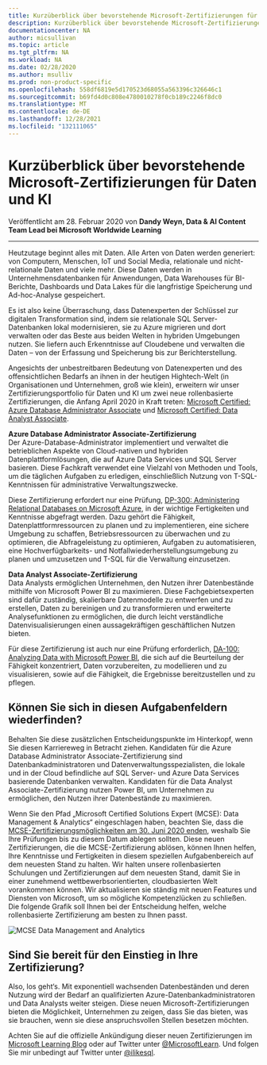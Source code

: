 ```yaml
---
title: Kurzüberblick über bevorstehende Microsoft-Zertifizierungen für Daten und KI | Microsoft-Dokumentation
description: Kurzüberblick über bevorstehende Microsoft-Zertifizierungen für Daten und KI
documentationcenter: NA
author: micsullivan
ms.topic: article
ms.tgt_pltfrm: NA
ms.workload: NA
ms.date: 02/28/2020
ms.author: msulliv
ms.prod: non-product-specific
ms.openlocfilehash: 558df6819e5d170523d68055a563396c326646c1
ms.sourcegitcommit: b69fd4d0c808e4780010278f0cb189c2246f8dc0
ms.translationtype: MT
ms.contentlocale: de-DE
ms.lasthandoff: 12/28/2021
ms.locfileid: "132111065"
---
```

# <a name="get-a-sneak-peek-at-upcoming-microsoft-certifications-for-data--ai"></a>Kurzüberblick über bevorstehende Microsoft-Zertifizierungen für Daten und KI

Veröffentlicht am 28. Februar 2020 von **Dandy Weyn, Data & AI Content Team Lead bei Microsoft Worldwide Learning**

___

Heutzutage beginnt alles mit Daten. Alle Arten von Daten werden generiert: von Computern, Menschen, IoT und Social Media, relationale und nicht-relationale Daten und viele mehr. Diese Daten werden in Unternehmensdatenbanken für Anwendungen, Data Warehouses für BI-Berichte, Dashboards und Data Lakes für die langfristige Speicherung und Ad-hoc-Analyse gespeichert.

Es ist also keine Überraschung, dass Datenexperten der Schlüssel zur digitalen Transformation sind, indem sie relationale SQL Server-Datenbanken lokal modernisieren, sie zu Azure migrieren und dort verwalten oder das Beste aus beiden Welten in hybriden Umgebungen nutzen. Sie liefern auch Erkenntnisse auf Cloudebene und verwalten die Daten – von der Erfassung und Speicherung bis zur Berichterstellung.

Angesichts der unbestreitbaren Bedeutung von Datenexperten und des offensichtlichen Bedarfs an ihnen in der heutigen Hightech-Welt (in Organisationen und Unternehmen, groß wie klein), erweitern wir unser Zertifizierungsportfolio für Daten und KI um zwei neue rollenbasierte Zertifizierungen, die Anfang April 2020 in Kraft treten: [Microsoft Certified: Azure Database Administrator Associate](https://aka.ms/azuredatabaseadministrator) und [Microsoft Certified: Data Analyst Associate](https://aka.ms/data.analyst).

**Azure Database Administrator Associate-Zertifizierung**  
Der Azure-Database-Administrator implementiert und verwaltet die betrieblichen Aspekte von Cloud-nativen und hybriden Datenplattformlösungen, die auf Azure Data Services und SQL Server basieren. Diese Fachkraft verwendet eine Vielzahl von Methoden und Tools, um die täglichen Aufgaben zu erledigen, einschließlich Nutzung von T-SQL-Kenntnissen für administrative Verwaltungszwecke.

Diese Zertifizierung erfordert nur eine Prüfung, [DP-300: Administering Relational Databases on Microsoft Azure](https://aka.ms/dp-300exam), in der wichtige Fertigkeiten und Kenntnisse abgefragt werden. Dazu gehört die Fähigkeit, Datenplattformressourcen zu planen und zu implementieren, eine sichere Umgebung zu schaffen, Betriebsressourcen zu überwachen und zu optimieren, die Abfrageleistung zu optimieren, Aufgaben zu automatisieren, eine Hochverfügbarkeits- und Notfallwiederherstellungsumgebung zu planen und umzusetzen und T-SQL für die Verwaltung einzusetzen.

**Data Analyst Associate-Zertifizierung**  
Data Analysts ermöglichen Unternehmen, den Nutzen ihrer Datenbestände mithilfe von Microsoft Power BI zu maximieren. Diese Fachgebietsexperten sind dafür zuständig, skalierbare Datenmodelle zu entwerfen und zu erstellen, Daten zu bereinigen und zu transformieren und erweiterte Analysefunktionen zu ermöglichen, die durch leicht verständliche Datenvisualisierungen einen aussagekräftigen geschäftlichen Nutzen bieten.

Für diese Zertifizierung ist auch nur eine Prüfung erforderlich, [DA-100: Analyzing Data with Microsoft Power BI](https://aka.ms/da-100exam), die sich auf die Beurteilung der Fähigkeit konzentriert, Daten vorzubereiten, zu modellieren und zu visualisieren, sowie auf die Fähigkeit, die Ergebnisse bereitzustellen und zu pflegen.

## <a name="can-you-picture-yourself-in-these-job-roles"></a>Können Sie sich in diesen Aufgabenfeldern wiederfinden?

Behalten Sie diese zusätzlichen Entscheidungspunkte im Hinterkopf, wenn Sie diesen Karriereweg in Betracht ziehen. Kandidaten für die Azure Database Administrator Associate-Zertifizierung sind Datenbankadministratoren und Datenverwaltungsspezialisten, die lokale und in der Cloud befindliche auf SQL Server- und Azure Data Services basierende Datenbanken verwalten. Kandidaten für die Data Analyst Associate-Zertifizierung nutzen Power BI, um Unternehmen zu ermöglichen, den Nutzen ihrer Datenbestände zu maximieren.

Wenn Sie den Pfad „Microsoft Certified Solutions Expert (MCSE): Data Management & Analytics“ eingeschlagen haben, beachten Sie, dass die [MCSE-Zertifizierungsmöglichkeiten am 30. Juni 2020 enden](https://www.microsoft.com/en-us/learning/community-blog-post.aspx?BlogId=8&Id=375282), weshalb Sie Ihre Prüfungen bis zu diesem Datum ablegen sollten. Diese neuen Zertifizierungen, die die MCSE-Zertifizierung ablösen, können Ihnen helfen, Ihre Kenntnisse und Fertigkeiten in diesem speziellen Aufgabenbereich auf dem neuesten Stand zu halten. Wir halten unsere rollenbasierten Schulungen und Zertifizierungen auf dem neuesten Stand, damit Sie in einer zunehmend wettbewerbsorientierten, cloudbasierten Welt vorankommen können. Wir aktualisieren sie ständig mit neuen Features und Diensten von Microsoft, um so mögliche Kompetenzlücken zu schließen. Die folgende Grafik soll Ihnen bei der Entscheidung helfen, welche rollenbasierte Zertifizierung am besten zu Ihnen passt.

![MCSE Data Management and Analytics](images/retirement-graphic-data-specific-updated-dandy.png)

## <a name="ready-to-get-started-on-your-certification-journey"></a>Sind Sie bereit für den Einstieg in Ihre Zertifizierung?

Also, los geht‘s. Mit exponentiell wachsenden Datenbeständen und deren Nutzung wird der Bedarf an qualifizierten Azure-Datenbankadministratoren und Data Analysts weiter steigen. Diese neuen Microsoft-Zertifizierungen bieten die Möglichkeit, Unternehmen zu zeigen, dass Sie das bieten, was sie brauchen, wenn sie diese anspruchsvollen Stellen besetzen möchten.

Achten Sie auf die offizielle Ankündigung dieser neuen Zertifizierungen im [Microsoft Learning Blog](https://www.microsoft.com/en-us/learning/community-blog.aspx) oder auf Twitter unter [@MicrosoftLearn](https://twitter.com/MicrosoftLearn). Und folgen Sie mir unbedingt auf Twitter unter [@ilikesql](https://twitter.com/ilikesql).